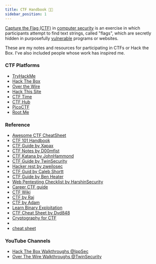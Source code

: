 ```yaml
---
title: CTF Handbook 🧑‍💻
sidebar_position: 1
---
```


[Capture the Flag (CTF)](https://en.wikipedia.org/wiki/Capture_the_flag_(cybersecurity)) in [computer security](https://en.wikipedia.org/wiki/Computer_security) is an exercise in which participants attempt to find text strings, called "flags", which are secretly hidden in purposefully [vulnerable](https://en.wikipedia.org/wiki/Vulnerability_(computer_security)) programs or websites.

These are my notes and resources for participating in CTFs or Hack the Box. I've also included people whose work has inspired me.

### CTF Platforms

- [TryHackMe](https://tryhackme.com/)
- [Hack The Box](https://www.hackthebox.com/)
- [Over the Wire](https://overthewire.org/wargames/)
- [Hack This Site](https://www.hackthissite.org/)
- [CTF Time](https://ctftime.org/)
- [CTF Hub](https://www.ctf-hub.io/)
- [PicoCTF](https://picoctf.com/)
- [Root Me](https://www.root-me.org/)

### Reference

- [Awesome CTF CheatSheet](https://github.com/uppusaikiran/awesome-ctf-cheatsheet)
- [CTF 101 Handbook](https://ctf101.org/)
- [CTF Guide by Xapax](https://xapax.github.io/security/#)
- [CTF Notes by D00mfist](https://d00mfist.gitbooks.io/ctf/content/)
- [CTF Katana by JohnHammond](https://github.com/JohnHammond/ctf-katana)
- [CTF Guide by TwinSecurity](https://twin-security.com/ctf-cheatsheet/)
- [Hacker rest by zweilosec](https://zweilosec.gitbook.io/hackers-rest)
- [CTF Guid by Caleb Shortt](https://calebshortt.com/2020/11/30/a-quick-ctf-methodology/)
- [CTF Guide by Ben Heater](https://benheater.com/my-ctf-methodology/)
- [Web Pentesting Checklist by HarshinSecurity](https://github.com/harshinsecurity/web-pentesting-checklist)
- [Career CTF guide](https://trailofbits.github.io/ctf/intro/careers.html)
- [CTF Wiki](https://ctf-wiki.org/en/)
- [CTF by Raj](https://github.com/RajChowdhury240/CTF-CheatSheet)
- [CTF by Adam](https://github.com/Adamkadaban/CTFs)
- [Learn Binary Exploitation](https://github.com/Adamkadaban/LearnPwn)
- [CTF Cheat Sheet by Dvd848](https://dvd848.github.io/CTFs/CheatSheet.html)
- [Cryptography for CTF](https://medium.com/@anandrishav2228/cryptography-great-cheat-sheet-for-ctfs-d2ada754b319)
-
- [cheat sheet](https://infosecwriteups.com/use-these-cheatsheets-to-increase-your-ctf-speed-ca12a01d396a)

### YouTube Channels

- [Hack The Box Walkthroughs @IppSec](https://www.youtube.com/@ippsec)
- [Over The Wire Walkthroughs @TwinSecurity](https://www.youtube.com/@twinsecurity5023)
